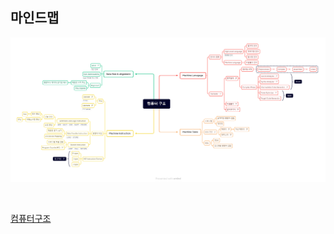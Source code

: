## 마인드맵

![screenshot](./img/%EC%BB%B4%ED%93%A8%ED%84%B0%20%EA%B5%AC%EC%A1%B0.png)

<br/>

[컴퓨터구조](https://military-story-b8a.notion.site/Introduction-Set-Architecture1-6838f2c5a5c84fbabf1c43f93bf0bccd?pvs=4)
